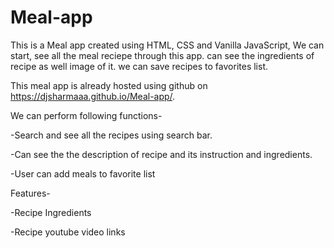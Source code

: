 # Meal-app
This is a Meal app created using HTML, CSS and Vanilla JavaScript, We can start, see all the meal reciepe through this app. can see the ingredients of recipe as well image of it. we can save recipes to favorites list.

This meal app is already hosted using github on  https://djsharmaaa.github.io/Meal-app/.

We can perform following functions-

-Search and see all the recipes using search bar.

-Can see the the description of recipe and its instruction and ingredients.

-User can add meals to favorite list



Features-

-Recipe Ingredients 

-Recipe youtube video links 

